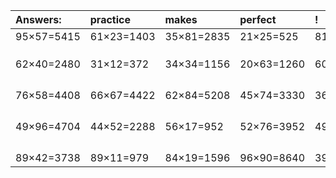| Answers: | practice | makes | perfect | ! |
| :--- | :--- | :--- | :--- | :--- |
| 95×57=5415 | 61×23=1403 | 35×81=2835 | 21×25=525 | 81×31=2511 | 
|   |   |   |   |   | 
|   |   |   |   |   | 
|   |   |   |   |   | 
| 62×40=2480 | 31×12=372 | 34×34=1156 | 20×63=1260 | 60×17=1020 | 
|   |   |   |   |   | 
|   |   |   |   |   | 
|   |   |   |   |   | 
|   |   |   |   |   | 
| 76×58=4408 | 66×67=4422 | 62×84=5208 | 45×74=3330 | 36×95=3420 | 
|   |   |   |   |   | 
|   |   |   |   |   | 
|   |   |   |   |   | 
|   |   |   |   |   | 
| 49×96=4704 | 44×52=2288 | 56×17=952 | 52×76=3952 | 49×60=2940 | 
|   |   |   |   |   | 
|   |   |   |   |   | 
|   |   |   |   |   | 
|   |   |   |   |   | 
| 89×42=3738 | 89×11=979 | 84×19=1596 | 96×90=8640 | 39×18=702 | 

